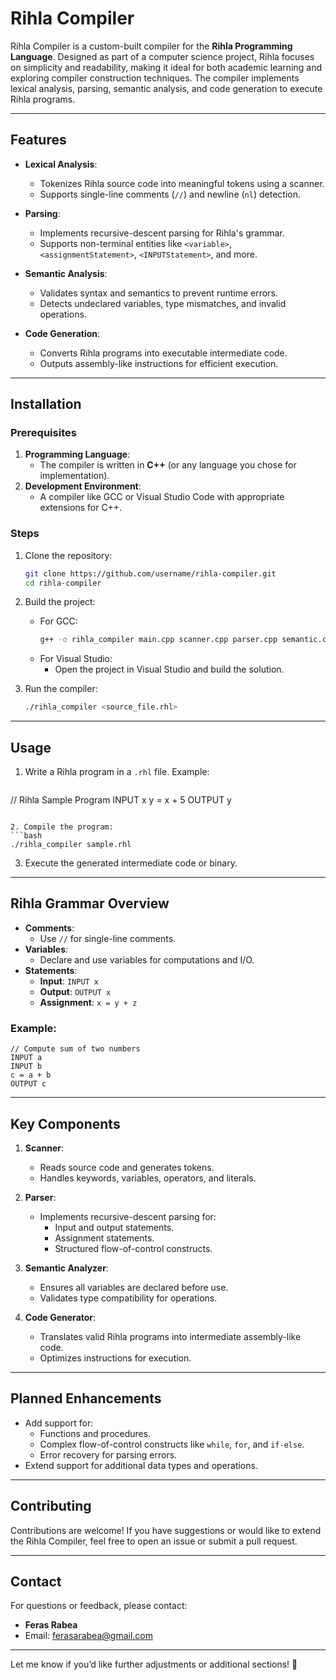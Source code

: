

# **Rihla Compiler**

Rihla Compiler is a custom-built compiler for the **Rihla Programming Language**. Designed as part of a computer science project, Rihla focuses on simplicity and readability, making it ideal for both academic learning and exploring compiler construction techniques. The compiler implements lexical analysis, parsing, semantic analysis, and code generation to execute Rihla programs.

---

## **Features**

- **Lexical Analysis**:
  - Tokenizes Rihla source code into meaningful tokens using a scanner.
  - Supports single-line comments (`//`) and newline (`nl`) detection.

- **Parsing**:
  - Implements recursive-descent parsing for Rihla's grammar.
  - Supports non-terminal entities like `<variable>`, `<assignmentStatement>`, `<INPUTStatement>`, and more.

- **Semantic Analysis**:
  - Validates syntax and semantics to prevent runtime errors.
  - Detects undeclared variables, type mismatches, and invalid operations.

- **Code Generation**:
  - Converts Rihla programs into executable intermediate code.
  - Outputs assembly-like instructions for efficient execution.

---

## **Installation**

### **Prerequisites**
1. **Programming Language**:
   - The compiler is written in **C++** (or any language you chose for implementation).
2. **Development Environment**:
   - A compiler like GCC or Visual Studio Code with appropriate extensions for C++.

### **Steps**
1. Clone the repository:
   ```bash
   git clone https://github.com/username/rihla-compiler.git
   cd rihla-compiler
   ```
2. Build the project:
   - For GCC:
     ```bash
     g++ -o rihla_compiler main.cpp scanner.cpp parser.cpp semantic.cpp codegen.cpp
     ```
   - For Visual Studio:
     - Open the project in Visual Studio and build the solution.

3. Run the compiler:
   ```bash
   ./rihla_compiler <source_file.rhl>
   ```

---

## **Usage**

1. Write a Rihla program in a `.rhl` file. Example:
   ```
// Rihla Sample Program
INPUT x
y = x + 5
OUTPUT y
   ```

2. Compile the program:
   ```bash
   ./rihla_compiler sample.rhl
   ```

3. Execute the generated intermediate code or binary.

---

## **Rihla Grammar Overview**

- **Comments**:
  - Use `//` for single-line comments.
- **Variables**:
  - Declare and use variables for computations and I/O.
- **Statements**:
  - **Input**: `INPUT x`
  - **Output**: `OUTPUT x`
  - **Assignment**: `x = y + z`

### Example:
```rhl
// Compute sum of two numbers
INPUT a
INPUT b
c = a + b
OUTPUT c
```

---

## **Key Components**

1. **Scanner**:
   - Reads source code and generates tokens.
   - Handles keywords, variables, operators, and literals.

2. **Parser**:
   - Implements recursive-descent parsing for:
     - Input and output statements.
     - Assignment statements.
     - Structured flow-of-control constructs.

3. **Semantic Analyzer**:
   - Ensures all variables are declared before use.
   - Validates type compatibility for operations.

4. **Code Generator**:
   - Translates valid Rihla programs into intermediate assembly-like code.
   - Optimizes instructions for execution.

---

## **Planned Enhancements**

- Add support for:
  - Functions and procedures.
  - Complex flow-of-control constructs like `while`, `for`, and `if-else`.
  - Error recovery for parsing errors.
- Extend support for additional data types and operations.

---

## **Contributing**

Contributions are welcome! If you have suggestions or would like to extend the Rihla Compiler, feel free to open an issue or submit a pull request.

---



## **Contact**

For questions or feedback, please contact:
- **Feras Rabea**  
- Email: [ferasarabea@gmail.com](mailto:ferasarabea@gmail.com)

---

Let me know if you’d like further adjustments or additional sections! 🚀
